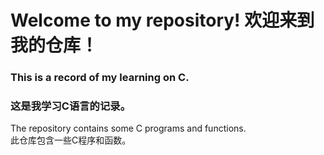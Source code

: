 # Welcome to my repository! 欢迎来到我的仓库！
### This is a record of my learning on C.  
### 这是我学习C语言的记录。
The repository contains some C programs and functions.  
此仓库包含一些C程序和函数。
